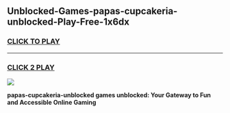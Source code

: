 
## Unblocked-Games-papas-cupcakeria-unblocked-Play-Free-1x6dx
<h3>
<a href="https://premium76.site?title=papas-cupcakeria-unblocked&ref=10A">CLICK TO PLAY</a></h3>
<hr>

<h3>
<a href="https://premium76.site?title=papas-cupcakeria-unblocked&ref=10A">CLICK 2 PLAY</a>
  
</h3>

<a href="https://premium76.site?title=papas-cupcakeria-unblocked&ref=10A"><img src="https://clearcache.store/games.png"></a>


**papas-cupcakeria-unblocked games unblocked: Your Gateway to Fun and Accessible Online Gaming**
